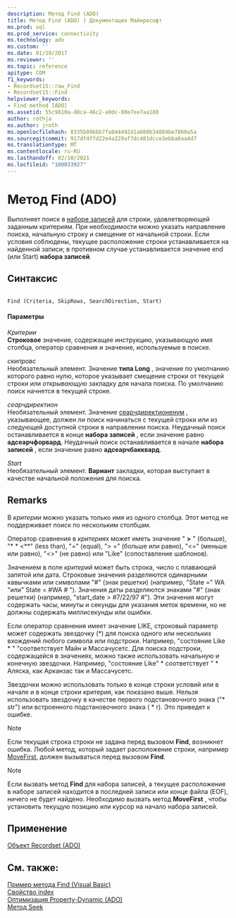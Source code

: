 ```yaml
---
description: Метод Find (ADO)
title: Метод Find (ADO) | Документация Майкрософт
ms.prod: sql
ms.prod_service: connectivity
ms.technology: ado
ms.custom: ''
ms.date: 01/19/2017
ms.reviewer: ''
ms.topic: reference
apitype: COM
f1_keywords:
- Recordset15::raw_Find
- Recordset15::Find
helpviewer_keywords:
- Find method [ADO]
ms.assetid: 55c9810a-d8ca-46c2-a9dc-80e7ee7aa188
author: rothja
ms.author: jroth
ms.openlocfilehash: 8335b09bbb7fa044492d1a080b34084be7860a5a
ms.sourcegitcommit: 917df4ffd22e4a229af7dc481dcce3ebba0aa4d7
ms.translationtype: MT
ms.contentlocale: ru-RU
ms.lasthandoff: 02/10/2021
ms.locfileid: "100033927"
---
```

# <a name="find-method-ado"></a>Метод Find (ADO)
Выполняет поиск в [наборе записей](./recordset-object-ado.md) для строки, удовлетворяющей заданным критериям. При необходимости можно указать направление поиска, начальную строку и смещение от начальной строки. Если условия соблюдены, текущее расположение строки устанавливается на найденной записи; в противном случае устанавливается значение end (или Start) **набора записей**.  
  
## <a name="syntax"></a>Синтаксис  
  
```  
  
Find (Criteria, SkipRows, SearchDirection, Start)  
```  
  
#### <a name="parameters"></a>Параметры  
 *Критерии*  
 **Строковое** значение, содержащее инструкцию, указывающую имя столбца, оператор сравнения и значение, используемые в поиске.  
  
 *скипровс*  
 Необязательный элемент. Значение **типа Long** , значение по умолчанию которого равно нулю, которое указывает смещение строки от текущей строки или *открывающую* закладку для начала поиска. По умолчанию поиск начнется в текущей строке.  
  
 *сеарчдиректион*  
 Необязательный элемент. Значение [сеарчдиректионенум](./searchdirectionenum.md) , указывающее, должен ли поиск начинаться с текущей строки или из следующей доступной строки в направлении поиска. Неудачный поиск останавливается в конце **набора записей** , если значение равно **адсеарчфорвард**. Неудачный поиск останавливается в начале **набора записей** , если значение равно **адсеарчбакквард**.  
  
 *Start*  
 Необязательный элемент. **Вариант** закладки, которая выступает в качестве начальной положения для поиска.  
  
## <a name="remarks"></a>Remarks  
 В *критерии* можно указать только имя из одного столбца. Этот метод не поддерживает поиск по нескольким столбцам.  
  
 Оператор сравнения в *критериях* может иметь значение " **>** " (больше), "* * \<**" (less than), "=" (equal), "> =" (больше или равно), "<=" (меньше или равно), "<>" (не равно) или "Like" (сопоставление шаблонов).  
  
 Значением в поле *критерий* может быть строка, число с плавающей запятой или дата. Строковые значения разделяются одинарными кавычками или символами "#" (знак решетки) (например, "State =" WA "или" State = #WA # "). Значения даты разделяются знаками "#" (знак решетки) (например, "start_date > #7/22/97 #"). Эти значения могут содержать часы, минуты и секунды для указания меток времени, но не должны содержать миллисекунды или ошибки.  
  
 Если оператор сравнения имеет значение LIKE, строковый параметр может содержать звездочку (*) для поиска одного или нескольких вхождений любого символа или подстроки. Например, "состояние Like \* " "соответствует Майн и Массачусетс. Для поиска подстроки, содержащейся в значениях, можно также использовать начальную и конечную звездочки. Например, "состояние Like" \* соответствует " \* Аляска, как Арканзас так и Массачусетс.  
  
 Звездочки можно использовать только в конце строки условий или в начале и в конце строки критерия, как показано выше. Нельзя использовать звездочку в качестве первого подстановочного знака ("* str") или встроенного подстановочного знака ( \* r). Это приведет к ошибке.  
  
> [!NOTE]
>  Если текущая строка строки не задана перед вызовом **Find**, возникнет ошибка. Любой метод, который задает расположение строки, например [MoveFirst](./movefirst-movelast-movenext-and-moveprevious-methods-ado.md), должен вызываться перед вызовом **Find**.  
  
> [!NOTE]
>  Если вызвать метод **Find** для набора записей, а текущее расположение в наборе записей находится в последней записи или конце файла (EOF), ничего не будет найдено. Необходимо вызвать метод **MoveFirst** , чтобы установить текущую позицию или курсор на начало набора записей.  
  
## <a name="applies-to"></a>Применение  
 [Объект Recordset (ADO)](./recordset-object-ado.md)  
  
## <a name="see-also"></a>См. также:  
 [Пример метода Find (Visual Basic)](./find-method-example-vb.md)   
 [Свойство index](./index-property.md)   
 [Оптимизация Property-Dynamic (ADO)](./optimize-property-dynamic-ado.md)   
 [Метод Seek](./seek-method.md)